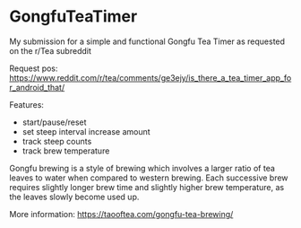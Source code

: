 # GongfuTeaTimer
My submission for a simple and functional Gongfu Tea Timer as requested on the r/Tea subreddit

Request pos: https://www.reddit.com/r/tea/comments/ge3ejy/is_there_a_tea_timer_app_for_android_that/

Features: 

- start/pause/reset
- set steep interval increase amount
- track steep counts
- track brew temperature

Gongfu brewing is a style of brewing which involves a larger ratio of tea leaves to water when compared to western brewing. Each successive brew requires slightly longer brew time and slightly higher brew temperature, as the leaves slowly become used up. 

More information: https://taooftea.com/gongfu-tea-brewing/
